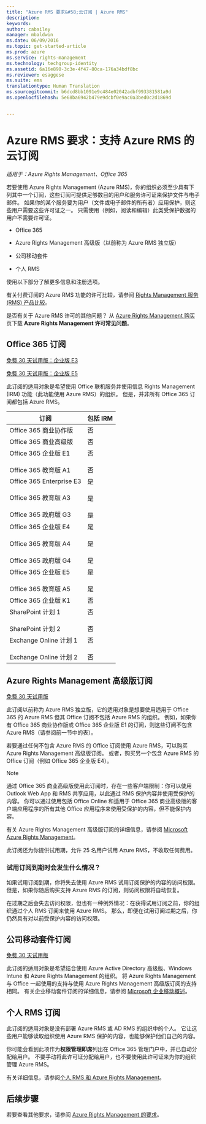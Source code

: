 ```yaml
---
title: "Azure RMS 要求&#58;云订阅 | Azure RMS"
description: 
keywords: 
author: cabailey
manager: mbaldwin
ms.date: 06/09/2016
ms.topic: get-started-article
ms.prod: azure
ms.service: rights-management
ms.technology: techgroup-identity
ms.assetid: 6a16e890-3c3e-4f47-80ca-176a34bdf8bc
ms.reviewer: esaggese
ms.suite: ems
translationtype: Human Translation
ms.sourcegitcommit: b6dcd8bb1091e9c484e02042adbf993381581a9d
ms.openlocfilehash: 5e68ba6942b479e9dcbf0e9ac0a3bed0c2d1869d


---
```



# Azure RMS 要求：支持 Azure RMS 的云订阅

*适用于：Azure Rights Management、Office 365*

若要使用 Azure Rights Management (Azure RMS)，你的组织必须至少具有下列其中一个订阅，这些订阅可提供足够数目的用户和服务许可证来保护文件与电子邮件。 如果你的某个服务要为用户（文件或电子邮件的所有者）应用保护，则这些用户需要这些许可证之一。 只需使用（例如，阅读和编辑）此类受保护数据的用户不需要许可证。

-   Office 365

-   Azure Rights Management 高级版（以前称为 Azure RMS 独立版）

-   公司移动套件

-   个人 RMS

使用以下部分了解更多信息和注册选项。

有关付费订阅的 Azure RMS 功能的许可比较，请参阅 [Rights Management 服务 (RMS) 产品比较](http://technet.microsoft.com/dn858608)。

是否有关于 Azure RMS 许可的其他问题？ 从 [Azure Rights Management 购买](https://www.microsoft.com/en-us/server-cloud/products/azure-rights-management/Purchasing.aspx)页下载 **Azure Rights Management 许可常见问题**。 

## Office 365 订阅
[免费 30 天试用版：企业版 E3](http://go.microsoft.com/fwlink/p/?LinkID=403802)

[免费 30 天试用版：企业版 E5](https://go.microsoft.com/fwlink/p/?LinkID=698279)

此订阅的适用对象是希望使用 Office 联机服务并使用信息 Rights Management (IRM) 功能（此功能使用 Azure RMS）的组织。 但是，并非所有 Office 365 订阅都包括 Azure RMS。

订阅  |包括 IRM 
------------- | ------------- |
Office 365 商业协作版|否|
Office 365 商业高级版|否|
Office 365 企业版 E1 <br /><br /> Office 365 教育版 A1|否 <br /><br /> 否|
Office 365 Enterprise E3 <br /><br /> Office 365 教育版 A3 <br /><br /> Office 365 政府版 G3|是 <br /><br /> 是 <br /><br /> 是|
Office 365 企业版 E4 <br /><br /> Office 365 教育版 A4 <br /><br /> Office 365 政府版 G4|是 <br /><br /> 是 <br /><br /> 是|
Office 365 企业版 E5 <br /><br /> Office 365 教育版 A5|是 <br /><br /> 是|
Office 365 企业版 K1|否|
SharePoint 计划 1 <br /><br /> SharePoint 计划 2|否 <br /><br /> 否|
Exchange Online 计划 1 <br /><br /> Exchange Online 计划 2|否 <br /><br /> 否|


## Azure Rights Management 高级版订阅
[免费 30 天试用版](https://portal.microsoftonline.com/Signup/MainSignUp15.aspx?&amp;OfferId=A43415D3-404C-4df3-B31B-AAD28118A778&amp;dl=RIGHTSMANAGEMENT&amp;ali=1)

此订阅以前称为 Azure RMS 独立版，它的适用对象是想要使用适用于 Office 365 的 Azure RMS 但其 Office 订阅不包括 Azure RMS 的组织。 例如，如果你有 Office 365 商业协作版或 Office 365 企业版 E1 的订阅，则这些订阅不包含 Azure RMS（请参阅前一节中的表）。 

若要通过任何不包含 Azure RMS 的 Office 订阅使用 Azure RMS，可以购买 Azure Rights Management 高级版订阅。 或者，购买另一个包含 Azure RMS 的 Office 订阅（例如 Office 365 企业版 E4）。

> [!NOTE]
> 通过 Office 365 商业高级版使用此订阅时，存在一些客户端限制：你可以使用 Outlook Web App 和 RMS 共享应用，以此通过 RMS 保护内容并使用受保护的内容。 你可以通过使用包括 Office Online 和适用于 Office 365 商业高级版的客户端应用程序的所有其他 Office 应用程序来使用受保护的内容，但不能保护内容。

有关 Azure Rights Management 高级版订阅的详细信息，请参阅 [Microsoft Azure Rights Management](http://products.office.com/business/microsoft-azure-rights-management)。

此订阅还为你提供试用期，允许 25 名用户试用 Azure RMS，不收取任何费用。 

### 试用订阅到期时会发生什么情况？
如果试用订阅到期，你将失去使用 Azure RMS 试用订阅保护的内容的访问权限。 但是，如果你随后购买支持 Azure RMS 的订阅，则访问权限将自动恢复。

在过期之后会失去访问权限，但也有一种例外情况：在获得试用订阅之前，你的组织通过个人 RMS 订阅来使用 Azure RMS。 那么，即便在试用订阅过期之后，你仍然具有对以前受保护内容的访问权限。

## 公司移动套件订阅
[免费 30 天试用版](https://portal.office.com/Signup/Signup.aspx?OfferId=2E63A04D-BE0B-4A0F-A8CF-407C1C299221&dl=EMS)

此订阅的适用对象是希望结合使用 Azure Active Directory 高级版、Windows Intune 和 Azure Rights Management 的组织。 将 Azure Rights Management 与 Office 一起使用的支持与使用 Azure Rights Management 高级版订阅的支持相同。 有关企业移动套件订阅的详细信息，请参阅 [Microsoft 企业移动概述](http://go.microsoft.com/fwlink/?LinkId=615386)。

## 个人 RMS 订阅
此订阅的适用对象是没有部署 Azure RMS 或 AD RMS 的组织中的个人。 它让这些用户能够读取组织使用 Azure RMS 保护的内容，也能够保护他们自己的内容。

你可能会看到此项作为**权限管理即席**列出在 Office 365 管理门户中，并已自动分配给用户。 不要手动将此许可证分配给用户，也不要使用此许可证来为你的组织管理 Azure RMS。 

有关详细信息，请参阅[个人 RMS 和 Azure Rights Management](../understand-explore/rms-for-individuals.md)。

## 后续步骤
若要查看其他要求，请参阅 [Azure Rights Management 的要求](requirements-azure-rms.md)。


<!--HONumber=Jun16_HO4-->


